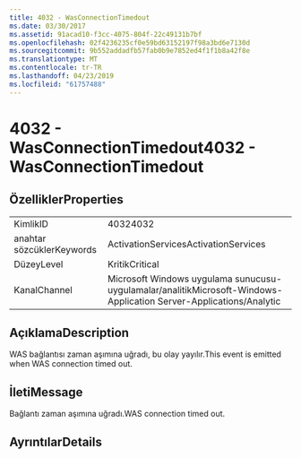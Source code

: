 ```yaml
---
title: 4032 - WasConnectionTimedout
ms.date: 03/30/2017
ms.assetid: 91acad10-f3cc-4075-804f-22c49131b7bf
ms.openlocfilehash: 02f4236235cf0e59bd63152197f98a3bd6e7130d
ms.sourcegitcommit: 9b552addadfb57fab0b9e7852ed4f1f1b8a42f8e
ms.translationtype: MT
ms.contentlocale: tr-TR
ms.lasthandoff: 04/23/2019
ms.locfileid: "61757488"
---
```

# <a name="4032---wasconnectiontimedout"></a><span data-ttu-id="5f21c-102">4032 - WasConnectionTimedout</span><span class="sxs-lookup"><span data-stu-id="5f21c-102">4032 - WasConnectionTimedout</span></span>
## <a name="properties"></a><span data-ttu-id="5f21c-103">Özellikler</span><span class="sxs-lookup"><span data-stu-id="5f21c-103">Properties</span></span>  
  
|||  
|-|-|  
|<span data-ttu-id="5f21c-104">Kimlik</span><span class="sxs-lookup"><span data-stu-id="5f21c-104">ID</span></span>|<span data-ttu-id="5f21c-105">4032</span><span class="sxs-lookup"><span data-stu-id="5f21c-105">4032</span></span>|  
|<span data-ttu-id="5f21c-106">anahtar sözcükler</span><span class="sxs-lookup"><span data-stu-id="5f21c-106">Keywords</span></span>|<span data-ttu-id="5f21c-107">ActivationServices</span><span class="sxs-lookup"><span data-stu-id="5f21c-107">ActivationServices</span></span>|  
|<span data-ttu-id="5f21c-108">Düzey</span><span class="sxs-lookup"><span data-stu-id="5f21c-108">Level</span></span>|<span data-ttu-id="5f21c-109">Kritik</span><span class="sxs-lookup"><span data-stu-id="5f21c-109">Critical</span></span>|  
|<span data-ttu-id="5f21c-110">Kanal</span><span class="sxs-lookup"><span data-stu-id="5f21c-110">Channel</span></span>|<span data-ttu-id="5f21c-111">Microsoft Windows uygulama sunucusu-uygulamalar/analitik</span><span class="sxs-lookup"><span data-stu-id="5f21c-111">Microsoft-Windows-Application Server-Applications/Analytic</span></span>|  
  
## <a name="description"></a><span data-ttu-id="5f21c-112">Açıklama</span><span class="sxs-lookup"><span data-stu-id="5f21c-112">Description</span></span>  
 <span data-ttu-id="5f21c-113">WAS bağlantısı zaman aşımına uğradı, bu olay yayılır.</span><span class="sxs-lookup"><span data-stu-id="5f21c-113">This event is emitted when WAS connection timed out.</span></span>  
  
## <a name="message"></a><span data-ttu-id="5f21c-114">İleti</span><span class="sxs-lookup"><span data-stu-id="5f21c-114">Message</span></span>  
 <span data-ttu-id="5f21c-115">Bağlantı zaman aşımına uğradı.</span><span class="sxs-lookup"><span data-stu-id="5f21c-115">WAS connection timed out.</span></span>  
  
## <a name="details"></a><span data-ttu-id="5f21c-116">Ayrıntılar</span><span class="sxs-lookup"><span data-stu-id="5f21c-116">Details</span></span>

